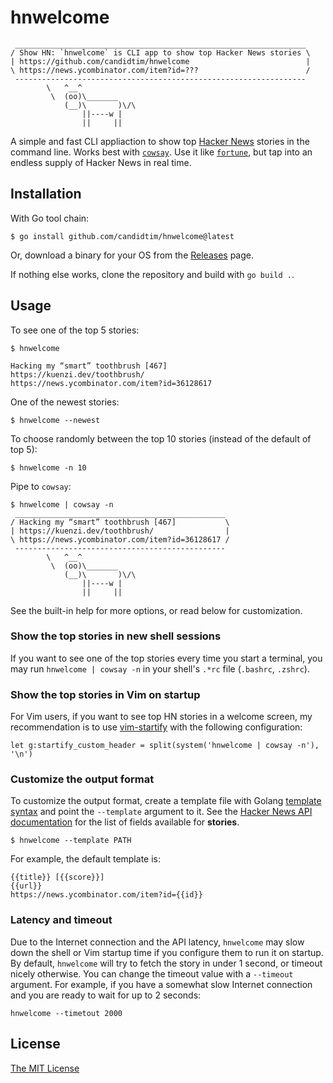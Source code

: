 # hnwelcome

     _________________________________________________________________
    / Show HN: `hnwelcome` is CLI app to show top Hacker News stories \
    | https://github.com/candidtim/hnwelcome                          |
    \ https://news.ycombinator.com/item?id=???                        /
     -----------------------------------------------------------------
            \   ^__^
             \  (oo)\_______
                (__)\       )\/\
                    ||----w |
                    ||     ||

A simple and fast CLI appliaction to show top
[Hacker News](https://news.ycombinator.com/) stories in the command line. Works
best with [`cowsay`](https://en.wikipedia.org/wiki/Cowsay). Use it like
[`fortune`](https://en.wikipedia.org/wiki/Fortune_(Unix)),
but tap into an endless supply of Hacker News in real time.

## Installation

With Go tool chain:

    $ go install github.com/candidtim/hnwelcome@latest

Or, download a binary for your OS from the
[Releases](https://github.com/candidtim/hnwelcome/releases) page.

If nothing else works, clone the repository and build with `go build .`.

## Usage

To see one of the top 5 stories:

    $ hnwelcome

    Hacking my “smart” toothbrush [467]
    https://kuenzi.dev/toothbrush/
    https://news.ycombinator.com/item?id=36128617

One of the newest stories:

    $ hnwelcome --newest

To choose randomly between the top 10 stories (instead of the default of top 5):

    $ hnwelcome -n 10

Pipe to `cowsay`:

    $ hnwelcome | cowsay -n
     _______________________________________________
    / Hacking my “smart” toothbrush [467]           \
    | https://kuenzi.dev/toothbrush/                |
    \ https://news.ycombinator.com/item?id=36128617 /
     -----------------------------------------------
            \   ^__^
             \  (oo)\_______
                (__)\       )\/\
                    ||----w |
                    ||     ||

See the built-in help for more options, or read below for customization.

### Show the top stories in new shell sessions

If you want to see one of the top stories every time you start a terminal, you
may run `hnwelcome | cowsay -n` in your shell's `.*rc` file
(`.bashrc`, `.zshrc`).

### Show the top stories in Vim on startup

For Vim users, if you want to see top HN stories in a welcome screen, my
recommendation is to use [vim-startify](https://github.com/mhinz/vim-startify)
with the following configuration:

    let g:startify_custom_header = split(system('hnwelcome | cowsay -n'), '\n')

### Customize the output format

To customize the output format, create a template file with Golang
[template syntax](https://pkg.go.dev/text/template) and point the `--template`
argument to it. See the
[Hacker News API documentation](https://github.com/HackerNews/API#items)
for the list of fields available for **stories**.

    $ hnwelcome --template PATH

For example, the default template is:

    {{title}} [{{score}}]
    {{url}}
    https://news.ycombinator.com/item?id={{id}}

### Latency and timeout

Due to the Internet connection and the API latency, `hnwelcome` may slow down
the shell or Vim startup time if you configure them to run it on startup. By
default, `hnwelcome` will try to fetch the story in under 1 second, or timeout
nicely otherwise. You can change the timeout value with a `--timeout` argument.
For example, if you have a somewhat slow Internet connection and you are ready
to wait for up to 2 seconds:

    hnwelcome --timetout 2000

## License

[The MIT License](http://opensource.org/licenses/MIT)
